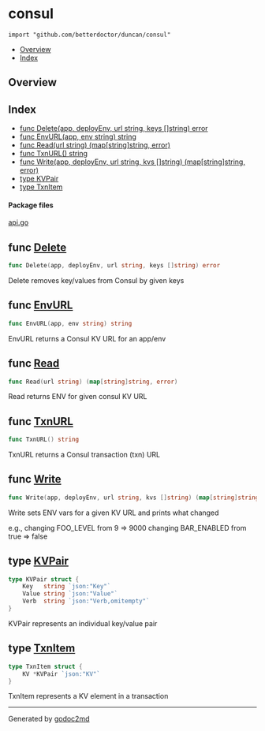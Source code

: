 

# consul
`import "github.com/betterdoctor/duncan/consul"`

* [Overview](#pkg-overview)
* [Index](#pkg-index)

## <a name="pkg-overview">Overview</a>



## <a name="pkg-index">Index</a>
* [func Delete(app, deployEnv, url string, keys []string) error](#Delete)
* [func EnvURL(app, env string) string](#EnvURL)
* [func Read(url string) (map[string]string, error)](#Read)
* [func TxnURL() string](#TxnURL)
* [func Write(app, deployEnv, url string, kvs []string) (map[string]string, error)](#Write)
* [type KVPair](#KVPair)
* [type TxnItem](#TxnItem)


#### <a name="pkg-files">Package files</a>
[api.go](/src/github.com/betterdoctor/duncan/consul/api.go) 





## <a name="Delete">func</a> [Delete](/src/target/api.go?s=2983:3043#L114)
``` go
func Delete(app, deployEnv, url string, keys []string) error
```
Delete removes key/values from Consul by given keys



## <a name="EnvURL">func</a> [EnvURL](/src/target/api.go?s=4194:4229#L157)
``` go
func EnvURL(app, env string) string
```
EnvURL returns a Consul KV URL for an app/env



## <a name="Read">func</a> [Read](/src/target/api.go?s=535:583#L20)
``` go
func Read(url string) (map[string]string, error)
```
Read returns ENV for given consul KV URL



## <a name="TxnURL">func</a> [TxnURL](/src/target/api.go?s=4382:4402#L163)
``` go
func TxnURL() string
```
TxnURL returns a Consul transaction (txn) URL



## <a name="Write">func</a> [Write](/src/target/api.go?s=1425:1504#L52)
``` go
func Write(app, deployEnv, url string, kvs []string) (map[string]string, error)
```
Write sets ENV vars for a given KV URL and prints what changed

e.g.,
changing FOO_LEVEL from 9 => 9000
changing BAR_ENABLED from true => false




## <a name="KVPair">type</a> [KVPair](/src/target/api.go?s=373:489#L13)
``` go
type KVPair struct {
    Key   string `json:"Key"`
    Value string `json:"Value"`
    Verb  string `json:"Verb,omitempty"`
}
```
KVPair represents an individual key/value pair










## <a name="TxnItem">type</a> [TxnItem](/src/target/api.go?s=274:321#L8)
``` go
type TxnItem struct {
    KV *KVPair `json:"KV"`
}
```
TxnItem represents a KV element in a transaction














- - -
Generated by [godoc2md](http://godoc.org/github.com/davecheney/godoc2md)
